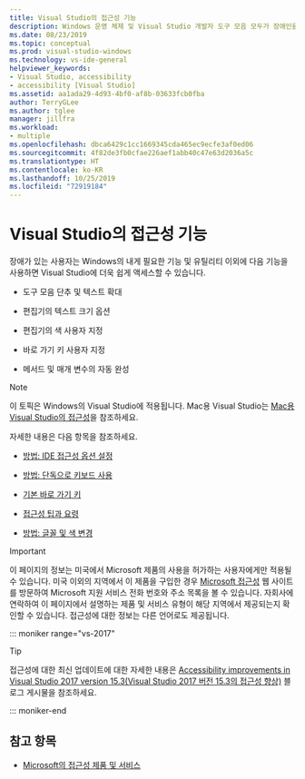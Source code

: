 ```yaml
---
title: Visual Studio의 접근성 기능
description: Windows 운영 체제 및 Visual Studio 개발자 도구 모음 모두가 장애인을 포함하여 모든 사용자를 위해 보다 액세스하기 쉽게 만들 수 있는 내게 필요한 옵션 기능 및 유틸리티에 대해 자세히 알아봅니다.
ms.date: 08/23/2019
ms.topic: conceptual
ms.prod: visual-studio-windows
ms.technology: vs-ide-general
helpviewer_keywords:
- Visual Studio, accessibility
- accessibility [Visual Studio]
ms.assetid: aa1ada29-4d93-4bf0-af8b-03633fcb0fba
author: TerryGLee
ms.author: tglee
manager: jillfra
ms.workload:
- multiple
ms.openlocfilehash: dbca6429c1cc1669345cda465ec9ecfe3af0ed06
ms.sourcegitcommit: 4f82de3fb0cfae226aef1abb40c47e63d2036a5c
ms.translationtype: HT
ms.contentlocale: ko-KR
ms.lasthandoff: 10/25/2019
ms.locfileid: "72919184"
---
```

# <a name="accessibility-features-of-visual-studio"></a>Visual Studio의 접근성 기능

장애가 있는 사용자는 Windows의 내게 필요한 기능 및 유틸리티 이외에 다음 기능을 사용하면 Visual Studio에 더욱 쉽게 액세스할 수 있습니다.

- 도구 모음 단추 및 텍스트 확대

- 편집기의 텍스트 크기 옵션

- 편집기의 색 사용자 지정

- 바로 가기 키 사용자 지정

- 메서드 및 매개 변수의 자동 완성

> [!NOTE]
> 이 토픽은 Windows의 Visual Studio에 적용됩니다. Mac용 Visual Studio는 [Mac용 Visual Studio의 접근성](/visualstudio/mac/accessibility)을 참조하세요.

자세한 내용은 다음 항목을 참조하세요.

- [방법: IDE 접근성 옵션 설정](../../ide/reference/how-to-set-ide-accessibility-options.md)

- [방법: 단독으로 키보드 사용](../../ide/reference/how-to-use-the-keyboard-exclusively.md)

- [기본 바로 가기 키](../../ide/default-keyboard-shortcuts-in-visual-studio.md)

- [접근성 팁과 요령](../../ide/reference/accessibility-tips-and-tricks.md)

- [방법: 글꼴 및 색 변경](../../ide/how-to-change-fonts-and-colors-in-visual-studio.md)

> [!IMPORTANT]
> 이 페이지의 정보는 미국에서 Microsoft 제품의 사용을 허가하는 사용자에게만 적용될 수 있습니다. 미국 이외의 지역에서 이 제품을 구입한 경우 [Microsoft 접근성](https://www.microsoft.com/accessibility/) 웹 사이트를 방문하여 Microsoft 지원 서비스 전화 번호와 주소 목록을 볼 수 있습니다. 자회사에 연락하여 이 페이지에서 설명하는 제품 및 서비스 유형이 해당 지역에서 제공되는지 확인할 수 있습니다. 접근성에 대한 정보는 다른 언어로도 제공됩니다.

::: moniker range="vs-2017"

> [!TIP]
> 접근성에 대한 최신 업데이트에 대한 자세한 내용은 [Accessibility improvements in Visual Studio 2017 version 15.3(Visual Studio 2017 버전 15.3의 접근성 향상)](https://devblogs.microsoft.com/visualstudio/accessibility-improvements-in-visual-studio-2017-version-15-3/) 블로그 게시물을 참조하세요.

::: moniker-end

## <a name="see-also"></a>참고 항목

- [Microsoft의 접근성 제품 및 서비스](../../ide/reference/accessibility-products-and-services-from-microsoft.md)

